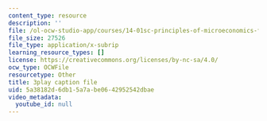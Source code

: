 ```yaml
---
content_type: resource
description: ''
file: /ol-ocw-studio-app/courses/14-01sc-principles-of-microeconomics-fall-2011/5a38182d6db15a7abe0642952542dbae_1dL8mTyyjRM.vtt
file_size: 27526
file_type: application/x-subrip
learning_resource_types: []
license: https://creativecommons.org/licenses/by-nc-sa/4.0/
ocw_type: OCWFile
resourcetype: Other
title: 3play caption file
uid: 5a38182d-6db1-5a7a-be06-42952542dbae
video_metadata:
  youtube_id: null
---
```

